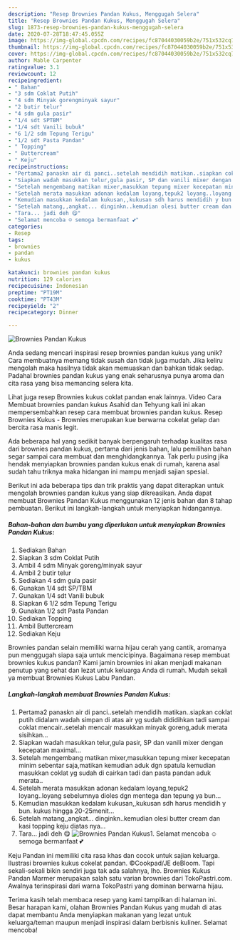 ```yaml
---
description: "Resep Brownies Pandan Kukus, Menggugah Selera"
title: "Resep Brownies Pandan Kukus, Menggugah Selera"
slug: 1873-resep-brownies-pandan-kukus-menggugah-selera
date: 2020-07-28T18:47:45.055Z
image: https://img-global.cpcdn.com/recipes/fc87044030059b2e/751x532cq70/brownies-pandan-kukus-foto-resep-utama.jpg
thumbnail: https://img-global.cpcdn.com/recipes/fc87044030059b2e/751x532cq70/brownies-pandan-kukus-foto-resep-utama.jpg
cover: https://img-global.cpcdn.com/recipes/fc87044030059b2e/751x532cq70/brownies-pandan-kukus-foto-resep-utama.jpg
author: Mable Carpenter
ratingvalue: 3.1
reviewcount: 12
recipeingredient:
- " Bahan"
- "3 sdm Coklat Putih"
- "4 sdm Minyak gorengminyak sayur"
- "2 butir telur"
- "4 sdm gula pasir"
- "1/4 sdt SPTBM"
- "1/4 sdt Vanili bubuk"
- "6 1/2 sdm Tepung Terigu"
- "1/2 sdt Pasta Pandan"
- " Topping"
- " Buttercream"
- " Keju"
recipeinstructions:
- "Pertama2 panaskn air di panci..setelah mendidih matikan..siapkan coklat putih didalam wadah simpan di atas air yg sudah dididihkan tadi sampai coklat mencair..setelah mencair masukkan minyak goreng,aduk merata sisihkan..."
- "Siapkan wadah masukkan telur,gula pasir, SP dan vanili mixer dengan kecepatan maximal..."
- "Setelah mengembang matikan mixer,masukkan tepung mixer kecepatan minim sebentar saja,matikan kemudian aduk dgn spatula kemudian masukkan coklat yg sudah di cairkan tadi dan pasta pandan aduk merata.."
- "Setelah merata masukkan adonan kedalam loyang,tepuk2 loyang..loyang sebelumnya dioles dgn mentega dan tepung ya bun..."
- "Kemudian masukkan kedalam kukusan,,kukusan sdh harus mendidih y bun. kukus hingga 20-25menit..."
- "Setelah matang,,angkat... dinginkn..kemudian olesi butter cream dan kasi topping keju diatas nya..."
- "Tara... jadi deh 😋"
- "Selamat mencoba ☺️ semoga bermanfaat 💕"
categories:
- Resep
tags:
- brownies
- pandan
- kukus

katakunci: brownies pandan kukus 
nutrition: 129 calories
recipecuisine: Indonesian
preptime: "PT19M"
cooktime: "PT43M"
recipeyield: "2"
recipecategory: Dinner

---
```



![Brownies Pandan Kukus](https://img-global.cpcdn.com/recipes/fc87044030059b2e/751x532cq70/brownies-pandan-kukus-foto-resep-utama.jpg)

Anda sedang mencari inspirasi resep brownies pandan kukus yang unik? Cara membuatnya memang tidak susah dan tidak juga mudah. Jika keliru mengolah maka hasilnya tidak akan memuaskan dan bahkan tidak sedap. Padahal brownies pandan kukus yang enak seharusnya punya aroma dan cita rasa yang bisa memancing selera kita.

Lihat juga resep Brownies kukus coklat pandan enak lainnya. Video Cara Membuat brownies pandan kukus Asahid dan Tehyung kali ini akan mempersembahkan resep cara membuat brownies pandan kukus. Resep Brownies Kukus - Brownies merupakan kue berwarna cokelat gelap dan bercita rasa manis legit.

Ada beberapa hal yang sedikit banyak berpengaruh terhadap kualitas rasa dari brownies pandan kukus, pertama dari jenis bahan, lalu pemilihan bahan segar sampai cara membuat dan menghidangkannya. Tak perlu pusing jika hendak menyiapkan brownies pandan kukus enak di rumah, karena asal sudah tahu triknya maka hidangan ini mampu menjadi sajian spesial.


Berikut ini ada beberapa tips dan trik praktis yang dapat diterapkan untuk mengolah brownies pandan kukus yang siap dikreasikan. Anda dapat membuat Brownies Pandan Kukus menggunakan 12 jenis bahan dan 8 tahap pembuatan. Berikut ini langkah-langkah untuk menyiapkan hidangannya.

<!--inarticleads1-->

##### Bahan-bahan dan bumbu yang diperlukan untuk menyiapkan Brownies Pandan Kukus:

1. Sediakan  Bahan
1. Siapkan 3 sdm Coklat Putih
1. Ambil 4 sdm Minyak goreng/minyak sayur
1. Ambil 2 butir telur
1. Sediakan 4 sdm gula pasir
1. Gunakan 1/4 sdt SP/TBM
1. Gunakan 1/4 sdt Vanili bubuk
1. Siapkan 6 1/2 sdm Tepung Terigu
1. Gunakan 1/2 sdt Pasta Pandan
1. Sediakan  Topping
1. Ambil  Buttercream
1. Sediakan  Keju


Brownies pandan selain memiliki warna hijau cerah yang cantik, aromanya pun menggugah siapa saja untuk mencicipinya. Bagaimana resep membuat brownies kukus pandan? Kami jamin brownies ini akan menjadi makanan penutup yang sehat dan lezat untuk keluarga Anda di rumah. Mudah sekali ya membuat Brownies Kukus Labu Pandan. 

<!--inarticleads2-->

##### Langkah-langkah membuat Brownies Pandan Kukus:

1. Pertama2 panaskn air di panci..setelah mendidih matikan..siapkan coklat putih didalam wadah simpan di atas air yg sudah dididihkan tadi sampai coklat mencair..setelah mencair masukkan minyak goreng,aduk merata sisihkan...
1. Siapkan wadah masukkan telur,gula pasir, SP dan vanili mixer dengan kecepatan maximal...
1. Setelah mengembang matikan mixer,masukkan tepung mixer kecepatan minim sebentar saja,matikan kemudian aduk dgn spatula kemudian masukkan coklat yg sudah di cairkan tadi dan pasta pandan aduk merata..
1. Setelah merata masukkan adonan kedalam loyang,tepuk2 loyang..loyang sebelumnya dioles dgn mentega dan tepung ya bun...
1. Kemudian masukkan kedalam kukusan,,kukusan sdh harus mendidih y bun. kukus hingga 20-25menit...
1. Setelah matang,,angkat... dinginkn..kemudian olesi butter cream dan kasi topping keju diatas nya...
1. Tara... jadi deh 😋
<img src="//assets-global.cpcdn.com/assets/icons/button_play-2c75c40dde080a61004c1f40b05d8f140eaff45d7e9e6481dc71c63d2e7c4909.png" alt="Brownies Pandan Kukus">1. Selamat mencoba ☺️ semoga bermanfaat 💕


Keju Pandan ini memiliki cita rasa khas dan cocok untuk sajian keluarga. Ilustrasi brownies kukus cokelat pandan. ©Cookpad/JE deBloom. Tapi sekali-sekali bikin sendiri juga tak ada salahnya, lho. Brownies Kukus Pandan Marmer merupakan salah satu varian brownies dari TokoPastri.com. Awalnya terinspirasi dari warna TokoPastri yang dominan berwarna hijau. 

Terima kasih telah membaca resep yang kami tampilkan di halaman ini. Besar harapan kami, olahan Brownies Pandan Kukus yang mudah di atas dapat membantu Anda menyiapkan makanan yang lezat untuk keluarga/teman maupun menjadi inspirasi dalam berbisnis kuliner. Selamat mencoba!
